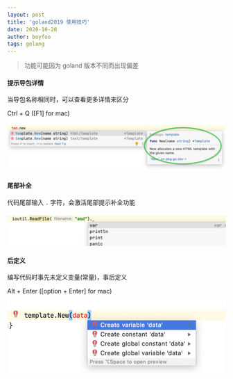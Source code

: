 ```yaml
---
layout: post
title: 'goland2019 使用技巧'
date: 2020-10-20
author: boyfoo
tags: golang
---
```


> 功能可能因为 goland 版本不同而出现偏差


#### 提示导包详情

当导包名称相同时，可以查看更多详情来区分

Ctrl + Q  ([F1] for mac)

<img src="/assets/img/post/goland2019/001.jpg">

#### 尾部补全

代码尾部输入 `.` 字符，会激活尾部提示补全功能

<img src="/assets/img/post/goland2019/002.jpg">

#### 后定义

编写代码时事先未定义变量(常量)，事后定义

Alt + Enter  ([option + Enter] for mac)

<img src="/assets/img/post/goland2019/003.jpg">
